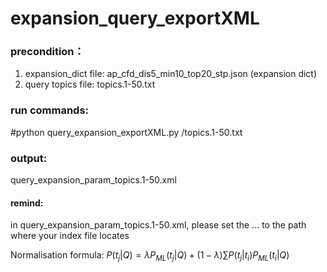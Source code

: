 # expansion_query_exportXML

### precondition：
1. expansion_dict file: ap_cfd_dis5_min10_top20_stp.json (expansion dict)
2. query topics file: topics.1-50.txt

### run commands:
#python query_expansion_exportXML.py <path>/topics.1-50.txt
  
### output:
query_expansion_param_topics.1-50.xml

#### remind:
in query_expansion_param_topics.1-50.xml, please set the <index> ... </index> to the path where your index file locates

Normalisation formula:
$P(t_j|Q) = \lambda P_{ML}(t_j|Q) + (1-\lambda)\sum P(t_j|t_i)P_{ML}(t_i|Q)$
